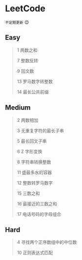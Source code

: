 # LeetCode

`不定期更新` :wink:

## Easy

> 1 两数之和
>
> 7 整数反转
>
> 9 回文数
>
> 13 罗马数字转整数
>
> 14 最长公共前缀

## Medium

> 2 两数相加
>
> 3 无重复字符的最长子串
>
> 5 最长回文子串
>
> 6 Z 字形变换
>
> 8 字符串转换整数
>
> 11 盛最多水的容器
>
> 12 整数转罗马数字
>
> 15 三数之和
>
> 16 最接近的三数之和
>
> 17 电话号码的字母组合

## Hard

> 4 寻找两个正序数组中的中位数
>
> 10 正则表达式匹配

